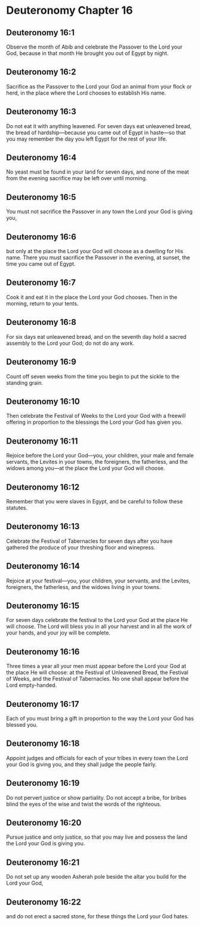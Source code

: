 # Deuteronomy Chapter 16

## Deuteronomy 16:1
Observe the month of Abib and celebrate the Passover to the Lord your God, because in that month He brought you out of Egypt by night.

## Deuteronomy 16:2
Sacrifice as the Passover to the Lord your God an animal from your flock or herd, in the place where the Lord chooses to establish His name.

## Deuteronomy 16:3
Do not eat it with anything leavened. For seven days eat unleavened bread, the bread of hardship—because you came out of Egypt in haste—so that you may remember the day you left Egypt for the rest of your life.

## Deuteronomy 16:4
No yeast must be found in your land for seven days, and none of the meat from the evening sacrifice may be left over until morning.

## Deuteronomy 16:5
You must not sacrifice the Passover in any town the Lord your God is giving you,

## Deuteronomy 16:6
but only at the place the Lord your God will choose as a dwelling for His name. There you must sacrifice the Passover in the evening, at sunset, the time you came out of Egypt.

## Deuteronomy 16:7
Cook it and eat it in the place the Lord your God chooses. Then in the morning, return to your tents.

## Deuteronomy 16:8
For six days eat unleavened bread, and on the seventh day hold a sacred assembly to the Lord your God; do not do any work.

## Deuteronomy 16:9
Count off seven weeks from the time you begin to put the sickle to the standing grain.

## Deuteronomy 16:10
Then celebrate the Festival of Weeks to the Lord your God with a freewill offering in proportion to the blessings the Lord your God has given you.

## Deuteronomy 16:11
Rejoice before the Lord your God—you, your children, your male and female servants, the Levites in your towns, the foreigners, the fatherless, and the widows among you—at the place the Lord your God will choose.

## Deuteronomy 16:12
Remember that you were slaves in Egypt, and be careful to follow these statutes.

## Deuteronomy 16:13
Celebrate the Festival of Tabernacles for seven days after you have gathered the produce of your threshing floor and winepress.

## Deuteronomy 16:14
Rejoice at your festival—you, your children, your servants, and the Levites, foreigners, the fatherless, and the widows living in your towns.

## Deuteronomy 16:15
For seven days celebrate the festival to the Lord your God at the place He will choose. The Lord will bless you in all your harvest and in all the work of your hands, and your joy will be complete.

## Deuteronomy 16:16
Three times a year all your men must appear before the Lord your God at the place He will choose: at the Festival of Unleavened Bread, the Festival of Weeks, and the Festival of Tabernacles. No one shall appear before the Lord empty-handed.

## Deuteronomy 16:17
Each of you must bring a gift in proportion to the way the Lord your God has blessed you.

## Deuteronomy 16:18
Appoint judges and officials for each of your tribes in every town the Lord your God is giving you, and they shall judge the people fairly.

## Deuteronomy 16:19
Do not pervert justice or show partiality. Do not accept a bribe, for bribes blind the eyes of the wise and twist the words of the righteous.

## Deuteronomy 16:20
Pursue justice and only justice, so that you may live and possess the land the Lord your God is giving you.

## Deuteronomy 16:21
Do not set up any wooden Asherah pole beside the altar you build for the Lord your God,

## Deuteronomy 16:22
and do not erect a sacred stone, for these things the Lord your God hates.

